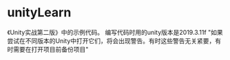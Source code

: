 # unityLearn
《Unity实战第二版》中的示例代码。
编写代码时用的unity版本是2019.3.11f
"如果尝试在不同版本的Unity中打开它们，将会出现警告。有时这些警告无关紧要，有时需要在打开项目前备份项目"
